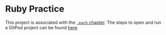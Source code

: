 # Ruby Practice

This project is associated with the [`.each` chapter](https://firstdraft.github.io/appdev-textbook/each.html). The steps to open and run a GitPod project can be found [here](https://firstdraft.github.io/appdev-textbook/string.html#start-gitpod-project).
